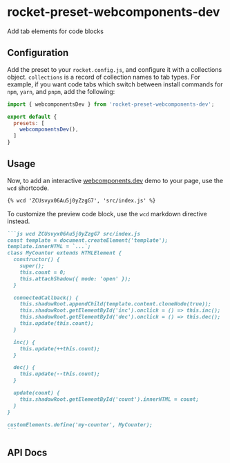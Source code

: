 # rocket-preset-webcomponents-dev

Add tab elements for code blocks

## Configuration

Add the preset to your `rocket.config.js`, and configure it with a collections object. `collections` is a record of collection names to tab types. For example, if you want code tabs which switch between install commands for `npm`, `yarn`, and `pnpm`, add the following:

```js
import { webcomponentsDev } from 'rocket-preset-webcomponents-dev';

export default {
  presets: [
    webcomponentsDev(),
  ]
}
```

## Usage

Now, to add an interactive [webcomponents.dev](https://webcomponents.dev) demo to your page, use the `wcd` shortcode.

```markdown
{% wcd 'ZCUsvyx06Au5j0yZzgG7', 'src/index.js' %}
```

To customize the preview code block, use the `wcd` markdown directive instead.

~~~markdown
```js wcd ZCUsvyx06Au5j0yZzgG7 src/index.js
const template = document.createElement('template');
template.innerHTML = `...`;
class MyCounter extends HTMLElement {
  constructor() {
    super();
    this.count = 0;
    this.attachShadow({ mode: 'open' });
  }

  connectedCallback() {
    this.shadowRoot.appendChild(template.content.cloneNode(true));
    this.shadowRoot.getElementById('inc').onclick = () => this.inc();
    this.shadowRoot.getElementById('dec').onclick = () => this.dec();
    this.update(this.count);
  }

  inc() {
    this.update(++this.count);
  }

  dec() {
    this.update(--this.count);
  }

  update(count) {
    this.shadowRoot.getElementById('count').innerHTML = count;
  }
}

customElements.define('my-counter', MyCounter);
```
~~~

## API Docs
